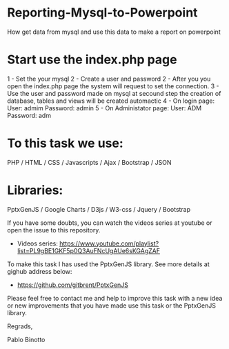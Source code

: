 # Reporting-Mysql-to-Powerpoint
How get data from mysql and use this data to make a report on powerpoint

# Start use the index.php page

1 - Set the your mysql
2 - Create a user and password 2 - After you you open the index.php page the system will request to set the connection.
3 - Use the user and password made on mysql at secound step the creation of database, tables and views will be created automactic
4 - On login page: 
User: admim
Password: admin
5 - On Administator page:
User: ADM
Password: adm

# To this task we use:
PHP / HTML / CSS / Javascripts / Ajax / Bootstrap / JSON

# Libraries: 
PptxGenJS / Google Charts / D3js / W3-css / Jquery / Bootstrap

If you have some doubts, you can watch the videos series at youtube or open the issue to this repository.

 - Videos series: https://www.youtube.com/playlist?list=PL9gBE1GKF5p0Q3AuFNcUgAUe6sKGAgZAF

To make this task I has used the PptxGenJS library. See more details at gighub address below:

 - https://github.com/gitbrent/PptxGenJS
 
 Please feel free to contact me and help to improve this task with a new idea or new improvements that you have made use this task or the PptxGenJS library.

Regrads,

Pablo Binotto
